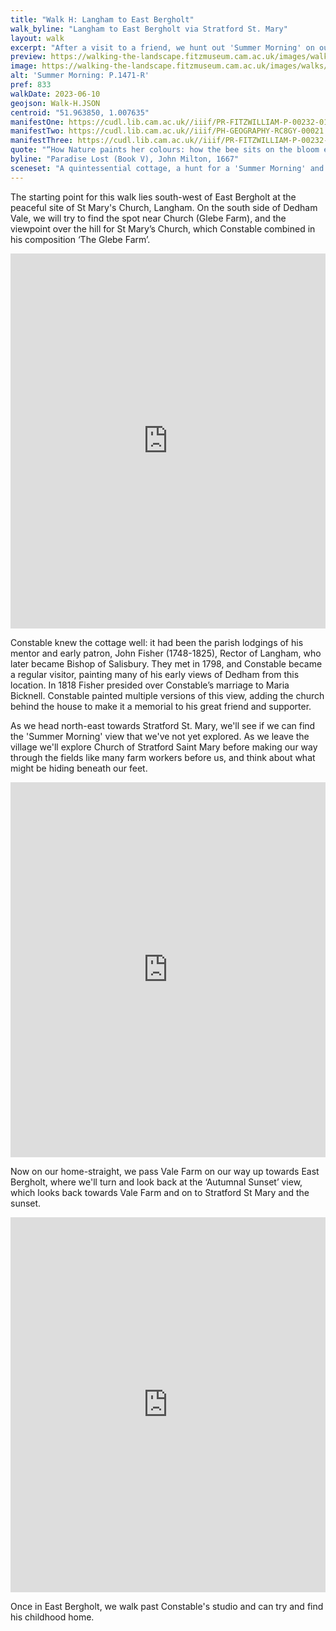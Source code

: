 ```yaml
---
title: "Walk H: Langham to East Bergholt"
walk_byline: "Langham to East Bergholt via Stratford St. Mary"
layout: walk
excerpt: "After a visit to a friend, we hunt out 'Summer Morning' on our way home to East Bergholt."
preview: https://walking-the-landscape.fitzmuseum.cam.ac.uk/images/walks/P_1471_R_CE_crop_preview.jpg
image: https://walking-the-landscape.fitzmuseum.cam.ac.uk/images/walks/P_1471_R_CE_crop.jpg
alt: 'Summer Morning: P.1471-R'
pref: 833
walkDate: 2023-06-10
geojson: Walk-H.JSON
centroid: "51.963850, 1.007635"
manifestOne: https://cudl.lib.cam.ac.uk//iiif/PR-FITZWILLIAM-P-00232-01954-00005-C
manifestTwo: https://cudl.lib.cam.ac.uk//iiif/PH-GEOGRAPHY-RC8GY-00021
manifestThree: https://cudl.lib.cam.ac.uk//iiif/PR-FITZWILLIAM-P-00232-01954-00001-C
quote: "“How Nature paints her colours: how the bee sits on the bloom extracting liquid sweets."
byline: "Paradise Lost (Book V), John Milton, 1667"
sceneset: "A quintessential cottage, a hunt for a 'Summer Morning' and on to home."
---
```

The starting point for this walk lies south-west of East Bergholt at the peaceful site of St Mary's Church, Langham. On the south side of Dedham Vale, we will try to find the spot near Church (Glebe Farm), and the viewpoint over the hill for St Mary’s Church, which Constable combined in his composition ‘The Glebe Farm’.

<iframe src="https://fitzmuseum.cam.ac.uk/uv.html#?manifest={{ page.manifestOne }}&c=0&m=0&cv=0&config=&locales=en-GB:English (GB),cy-GB:Cymraeg,fr-FR:Français (FR),pl-PL:Polski,sv-SE:Svenska&r=0" width="100%" height="600" allowfullscreen frameborder="0"></iframe>

Constable knew the cottage well: it had been the parish lodgings of his mentor and early patron, John Fisher (1748-1825), Rector of Langham, who later became Bishop of Salisbury. They met in 1798, and Constable became a regular visitor, painting many of his early views of Dedham from this location. In 1818 Fisher presided over Constable’s marriage to Maria Bicknell. Constable painted multiple versions of this view, adding the church behind the house to make it a memorial to his great friend and supporter. 

As we head north-east towards Stratford St. Mary, we'll see if we can find the 'Summer Morning' view that we've not yet explored. As we leave the village we'll explore Church of Stratford Saint Mary before making our way through the fields like many farm workers before us, and think about what might be hiding beneath our feet. 

<iframe src="https://fitzmuseum.cam.ac.uk/uv.html#?manifest={{ page.manifestTwo }}&c=0&m=0&cv=0&config=&locales=en-GB:English (GB),cy-GB:Cymraeg,fr-FR:Français (FR),pl-PL:Polski,sv-SE:Svenska&r=0" width="100%" height="600" allowfullscreen frameborder="0"></iframe>

Now on our home-straight, we pass Vale Farm on our way up towards East Bergholt, where we'll turn and look back at the ‘Autumnal Sunset’ view, which looks back towards Vale Farm and on to Stratford St Mary and the sunset.

<iframe src="https://fitzmuseum.cam.ac.uk/uv.html#?manifest={{ page.manifestThree }}&c=0&m=0&cv=0&config=&locales=en-GB:English (GB),cy-GB:Cymraeg,fr-FR:Français (FR),pl-PL:Polski,sv-SE:Svenska&r=0" width="100%" height="600" allowfullscreen frameborder="0"></iframe>

Once in East Bergholt, we walk past Constable's studio and can try and find his childhood home.
